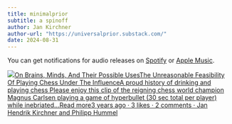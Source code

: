 ```yaml
---
title: minimalprior
subtitle: a spinoff
author: Jan Kirchner
author-url: "https://universalprior.substack.com/"
date: 2024-08-31
---
```


You can get notifications for audio releases on [Spotify](https://open.spotify.com/show/6vHVA4oHPEnt3AqJF6WB64) or [Apple Music](https://podcasts.apple.com/us/podcast/on-brains-minds-and-their-possible-uses/id1617525316).

[![](https://substackcdn.com/image/fetch/w_56,c_limit,f_auto,q_auto:good,fl_progressive:steep/https%3A%2F%2Fbucketeer-e05bbc84-baa3-437e-9518-adb32be77984.s3.amazonaws.com%2Fpublic%2Fimages%2F3c853a3b-98b1-478d-b392-7c3bd57af339_1280x1280.png)On Brains, Minds, And Their Possible UsesThe Unreasonable Feasibility Of Playing Chess Under The InfluenceA proud history of drinking and playing chess Please enjoy this clip of the reigning chess world champion Magnus Carlsen playing a game of hyperbullet (30 sec total per player) while inebriated…Read more3 years ago · 3 likes · 2 comments · Jan Hendrik Kirchner and Philipp Hummel](https://kirchner-jan.github.io/minimalprior/posts/universalprior/the-unreasonable-feasibility-of-playing?utm_source=substack&utm_campaign=post_embed&utm_medium=web)
